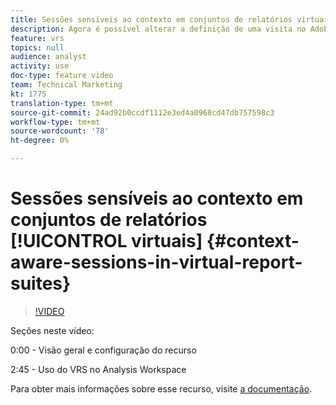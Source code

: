 ```yaml
---
title: Sessões sensíveis ao contexto em conjuntos de relatórios virtuais
description: Agora é possível alterar a definição de uma visita no Adobe Analytics de uma forma não destrutiva usando um conjunto de relatórios virtual. Mostramos como fazer isso e as diferentes opções disponíveis.
feature: vrs
topics: null
audience: analyst
activity: use
doc-type: feature video
team: Technical Marketing
kt: 1775
translation-type: tm+mt
source-git-commit: 24ad92b0ccdf1112e3ed4a0968cd47db757598c3
workflow-type: tm+mt
source-wordcount: '78'
ht-degree: 0%

---
```



# Sessões sensíveis ao contexto em conjuntos de relatórios [!UICONTROL virtuais] {#context-aware-sessions-in-virtual-report-suites}

>[!VIDEO](https://video.tv.adobe.com/v/23545/?quality=12)

Seções neste vídeo:

0:00 - Visão geral e configuração do recurso

2:45 - Uso do VRS no Analysis Workspace

Para obter mais informações sobre esse recurso, visite [a documentação](https://marketing.adobe.com/resources/help/en_US/reference/vrs-mobile-visit-processing.html).
